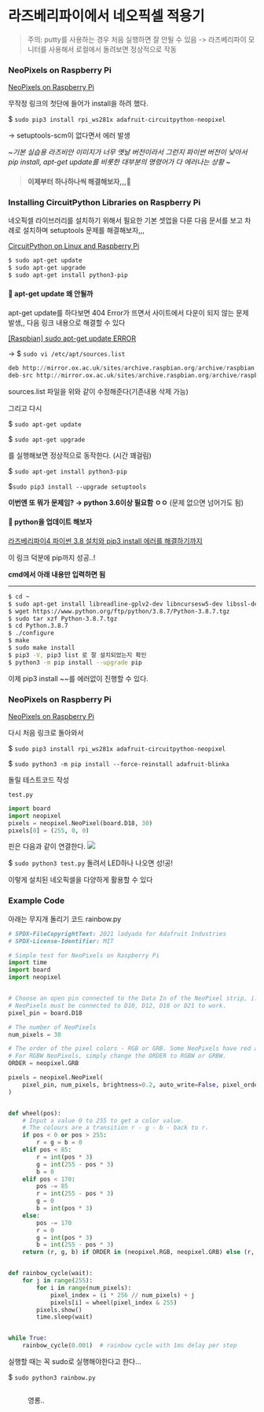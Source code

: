# 라즈베리파이에서 네오픽셀 적용기

> 주의: putty를 사용하는 경우 처음 실행하면 잘 안될 수 있음 -> 라즈베리파이 모니터를 사용해서 로컬에서 돌려보면 정상적으로 작동

### NeoPixels on Raspberry Pi

[NeoPixels on Raspberry Pi](https://learn.adafruit.com/neopixels-on-raspberry-pi/python-usage)

무작정 링크의 첫단에 들어가 install을 하려 했다.

$ `sudo pip3 install rpi_ws281x adafruit-circuitpython-neopixel`

→ setuptools-scm이 없다면서 에러 발생

\~_기본 실습용 라즈비안 이미지가 너무 옛날 버전이라서 그런지 파이썬 버전이 낮아서 pip install, apt-get update를 비롯한 대부분의 명령어가 다 에러나는 상황_ \~

> #### **이제부터 하나하나씩 해결해보자,,,🐾**

### Installing CircuitPython Libraries on Raspberry Pi

네오픽셀 라이브러리를 설치하기 위해서 필요한 기본 셋업을 다룬 다음 문서를 보고 차례로 설치하며 setuptools 문제를 해결해보자,,,

[CircuitPython on Linux and Raspberry Pi](https://learn.adafruit.com/circuitpython-on-raspberrypi-linux/installing-circuitpython-on-raspberry-pi)

```sh
$ sudo apt-get update
$ sudo apt-get upgrade
$ sudo apt-get install python3-pip
```

#### 👊 apt-get update 왜 안될까

apt-get update를 하다보면 404 Error가 뜨면서 사이트에서 다운이 되지 않는 문제 발생,, 다음 링크 내용으로 해결할 수 있다

[\[Raspbian\] sudo apt-get update ERROR](https://baked-corn.tistory.com/37)

→ $ `sudo vi /etc/apt/sources.list`

```python
deb http://mirror.ox.ac.uk/sites/archive.raspbian.org/archive/raspbian stretch main contrib non-free rpi
deb-src http://mirror.ox.ac.uk/sites/archive.raspbian.org/archive/raspbian stretch main contrib non-free rpi
```

sources.list 파일을 위와 같이 수정해준다(기존내용 삭제 가능)

그리고 다시

$ `sudo apt-get update`

$ `sudo apt-get upgrade`

를 실행해보면 정상적으로 동작한다. (시간 꽤걸림)

$ `sudo apt-get install python3-pip`

$`sudo pip3 install --upgrade setuptools`

**이번엔 또 뭐가 문제임? → python 3.6이상 필요함 ㅇㅇ** (문제 없으면 넘어가도 됨)

#### 👊 python을 업데이트 해보자

[라즈베리파이4 파이썬 3.8 설치와 pip3 install 에러를 해결하기까지](https://redfox.tistory.com/11)

이 링크 덕분에 pip까지 성공..!

**cmd에서 아래 내용만 입력하면 됨**

***

```sh
$ cd ~
$ sudo apt-get install libreadline-gplv2-dev libncursesw5-dev libssl-dev libsqlite3-dev tk-dev libgdbm-dev libc6-dev libbz2-dev libffi-dev
$ wget https://www.python.org/ftp/python/3.8.7/Python-3.8.7.tgz
$ sudo tar xzf Python-3.8.7.tgz
$ cd Python.3.8.7
$ ./configure
$ make
$ sudo make install
$ pip3 -V, pip3 list 로 잘 설치되었는지 확인
$ python3 -m pip install --upgrade pip
```

이제 pip3 install \~\~를 에러없이 진행할 수 있다.

### NeoPixels on Raspberry Pi

[NeoPixels on Raspberry Pi](https://learn.adafruit.com/neopixels-on-raspberry-pi/python-usage)

다시 처음 링크로 돌아와서

$ `sudo pip3 install rpi_ws281x adafruit-circuitpython-neopixel`

$ `sudo python3 -m pip install --force-reinstall adafruit-blinka`

돌릴 테스트코드 작성

`test.py`

```python
import board
import neopixel
pixels = neopixel.NeoPixel(board.D18, 30)
pixels[0] = (255, 0, 0)
```

핀은 다음과 같이 연결한다. ![](https://images.velog.io/images/oliviarla/post/3457a62a-f639-4dcd-beb5-9e5a00b14e8c/image.png)

$ `sudo python3 test.py` 돌려서 LED하나 나오면 성!공!

이렇게 설치된 네오픽셀을 다양하게 활용할 수 있다

### Example Code

아래는 무지개 돌리기 코드 rainbow.py

```python
# SPDX-FileCopyrightText: 2021 ladyada for Adafruit Industries
# SPDX-License-Identifier: MIT

# Simple test for NeoPixels on Raspberry Pi
import time
import board
import neopixel


# Choose an open pin connected to the Data In of the NeoPixel strip, i.e. board.D18
# NeoPixels must be connected to D10, D12, D18 or D21 to work.
pixel_pin = board.D18

# The number of NeoPixels
num_pixels = 30

# The order of the pixel colors - RGB or GRB. Some NeoPixels have red and green reversed!
# For RGBW NeoPixels, simply change the ORDER to RGBW or GRBW.
ORDER = neopixel.GRB

pixels = neopixel.NeoPixel(
    pixel_pin, num_pixels, brightness=0.2, auto_write=False, pixel_order=ORDER
)


def wheel(pos):
    # Input a value 0 to 255 to get a color value.
    # The colours are a transition r - g - b - back to r.
    if pos < 0 or pos > 255:
        r = g = b = 0
    elif pos < 85:
        r = int(pos * 3)
        g = int(255 - pos * 3)
        b = 0
    elif pos < 170:
        pos -= 85
        r = int(255 - pos * 3)
        g = 0
        b = int(pos * 3)
    else:
        pos -= 170
        r = 0
        g = int(pos * 3)
        b = int(255 - pos * 3)
    return (r, g, b) if ORDER in (neopixel.RGB, neopixel.GRB) else (r, g, b, 0)


def rainbow_cycle(wait):
    for j in range(255):
        for i in range(num_pixels):
            pixel_index = (i * 256 // num_pixels) + j
            pixels[i] = wheel(pixel_index & 255)
        pixels.show()
        time.sleep(wait)


while True:
    rainbow_cycle(0.001)  # rainbow cycle with 1ms delay per step
```

실행할 때는 꼭 sudo로 실행해야한다고 한다...

&#x20;$ `sudo python3 rainbow.py`&#x20;

<figure><img src="https://images.velog.io/images/oliviarla/post/4dcad81f-8008-4775-b727-c49062cc9fcd/KakaoTalk_20211021_194658093%20(1).gif" alt=""><figcaption><p>영롱..</p></figcaption></figure>
